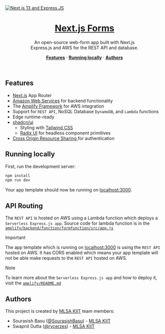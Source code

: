 <a href="https://nextf0rm.vercel.app/">
  <img alt="Next.js 13 and Express.JS" src="https://socialify.git.ci/rycerzes/nextform/image?description=1&descriptionEditable=built%20with%20Next.js%2C%20Express.js%20and%20AWS&font=Inter&language=1&logo=https%3A%2F%2Fupload.wikimedia.org%2Fwikipedia%2Fcommons%2F9%2F93%2FAmazon_Web_Services_Logo.svg&name=1&pattern=Solid&theme=Dark">
  <h1 align="center">Next.js Forms</h1>
</a>

<p align="center">
  An open-source web-form app built with Next.js<br>
  Express.js and AWS for the REST API and database.
</p>

<p align="center">
  <a href="#features"><strong>Features</strong></a> ·
  <a href="#running-locally"><strong>Running locally</strong></a> ·
  <a href="#authors"><strong>Authors</strong></a>
</p>
<br/>

## Features

- [Next.js](https://nextjs.org) App Router
- [Amazon Web Services](https://docs.aws.amazon.com/) for backend functionality
- The [Amplify Framework](https://docs.amplify.aws/) for AWS integration
- Support for `REST API`, NoSQL Database `DynamoDB`, and `Lambda` functions
- Edge runtime-ready
- [shadcn/ui](https://ui.shadcn.com)
  - Styling with [Tailwind CSS](https://tailwindcss.com)
  - [Radix UI](https://radix-ui.com) for headless component primitives
- [Cross Origin Resource Sharing ](https://aws.amazon.com/what-is/cross-origin-resource-sharing) for authentication

## Running locally

First, run the development server:

```bash
npm install
npm run dev
```

Your app template should now be running on [localhost:3000](http://localhost:3000/).

## API Routing

The `REST API` is hosted on AWS using a Lambda function which deploys a `Serverless Express.js app`. Source code for lambda function is in the [`amplify/backend/function/formfunction/src/app.js`](https://github.com/rycerzes/nextform/tree/main/amplify/backend/function/formfunction/src.js)

> [!IMPORTANT]  
> The app template which is running on [localhost:3000](http://localhost:3000/) is using the `REST API` hosted on AWS. It has CORS enabled which means your app template will not be able make requests to the `REST API` hosted on AWS. 

> [!NOTE]
> To learn more about the `Serverless Express.js app` and how to deploy it, visit the [`amplify/README.md`](https://github.com/rycerzes/nextform/tree/main/amplify/README.md) 

## Authors

This project is created by [MLSA KIIT](https://mlsakiit.com) team members:

- Sourasish Basu ([@SourasishBasu](https://github.com/jaredpalmer)) - [MLSA KIIT](https://mlsakiit.com)
- Swapnil Dutta ([@rycerzes](https://github.com/shuding_)) - [MLSA KIIT](https://mlsakiit.com)
